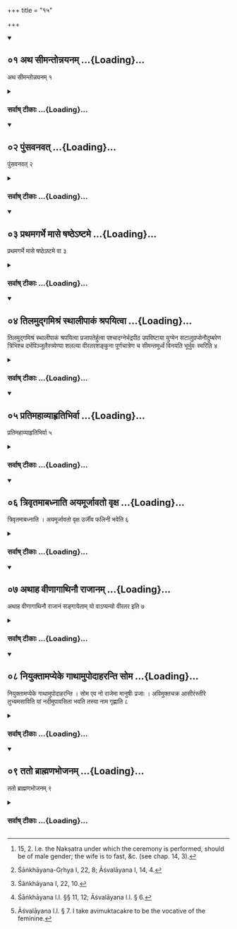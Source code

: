 +++
title = "१५"

+++
<div class="js_include" includetitle="true" newlevelforh1="2" unfilled url="/vedAH_yajuH/vAjasaneyam/sUtram/pAraskara-gRhyam/vishvAsa-prastutiH/1/15/01_atha_sImantonnayanam.md">
<details open><summary><h2>०१ अथ सीमन्तोन्नयनम् ...{Loading}...</h2></summary>

अथ सीमन्तोन्नयनम् १
</details>
</div>
<div class="js_include collapsed" newlevelforh1="3" title="सर्वाष् टीकाः" unfilled url="/vedAH_yajuH/vAjasaneyam/sUtram/pAraskara-gRhyam/sarvASh_TIkAH/1/15/01_atha_sImantonnayanam.md">
<details><summary><h3>सर्वाष् टीकाः ...{Loading}...</h3></summary>
<details><summary>Oldenberg</summary>

1. Now the Sīmantonnayana (or parting of the pregnant wife's hair).
</details>
</details>
</div>
<div class="js_include" includetitle="true" newlevelforh1="2" unfilled url="/vedAH_yajuH/vAjasaneyam/sUtram/pAraskara-gRhyam/vishvAsa-prastutiH/1/15/02_puMsavanavat.md">
<details open><summary><h2>०२ पुंसवनवत् ...{Loading}...</h2></summary>

पुंसवनवत् २
</details>
</div>
<div class="js_include collapsed" newlevelforh1="3" title="सर्वाष् टीकाः" unfilled url="/vedAH_yajuH/vAjasaneyam/sUtram/pAraskara-gRhyam/sarvASh_TIkAH/1/15/02_puMsavanavat.md">
<details><summary><h3>सर्वाष् टीकाः ...{Loading}...</h3></summary>
<details><summary>Oldenberg</summary>

2 [^1] . (it is performed) like the Puṃsavana;


[^1]:  15, 2. I.e. the Nakṣatra under which the ceremony is performed, should be of male gender; the wife is to fast, &c. (see chap. 14, 3).
</details>
</details>
</div>
<div class="js_include" includetitle="true" newlevelforh1="2" unfilled url="/vedAH_yajuH/vAjasaneyam/sUtram/pAraskara-gRhyam/vishvAsa-prastutiH/1/15/03_prathamagarbhe_mAse_ShaShThe-ShTame.md">
<details open><summary><h2>०३ प्रथमगर्भे मासे षष्ठेऽष्टमे ...{Loading}...</h2></summary>

प्रथमगर्भे मासे षष्ठेऽष्टमे वा ३
</details>
</div>
<div class="js_include collapsed" newlevelforh1="3" title="सर्वाष् टीकाः" unfilled url="/vedAH_yajuH/vAjasaneyam/sUtram/pAraskara-gRhyam/sarvASh_TIkAH/1/15/03_prathamagarbhe_mAse_ShaShThe-ShTame.md">
<details><summary><h3>सर्वाष् टीकाः ...{Loading}...</h3></summary>
<details><summary>Oldenberg</summary>

3. In her first pregnancy, in the sixth or eighth month.
</details>
</details>
</div>
<div class="js_include" includetitle="true" newlevelforh1="2" unfilled url="/vedAH_yajuH/vAjasaneyam/sUtram/pAraskara-gRhyam/vishvAsa-prastutiH/1/15/04_tilamudgamishraM_sthAlIpAkaM_shrapayitvA.md">
<details open><summary><h2>०४ तिलमुद्गमिश्रं स्थालीपाकं श्रपयित्वा ...{Loading}...</h2></summary>

तिलमुद्गमिश्रं स्थालीपाकं श्रपयित्वा प्रजापतेर्हुत्वा पश्चादग्नेर्भद्रपीठ उपविष्टाया युग्मेन सटालुग्रप्सेनौदुम्बरेण त्रिभिश्च दर्भपिञ्जूलैस्त्र्येण्या शलल्या वीरतरशङ्कुना पूर्णचात्रेण च सीमन्तमूर्ध्वं विनयति भूर्भुवः स्वरिति ४
</details>
</div>
<div class="js_include collapsed" newlevelforh1="3" title="सर्वाष् टीकाः" unfilled url="/vedAH_yajuH/vAjasaneyam/sUtram/pAraskara-gRhyam/sarvASh_TIkAH/1/15/04_tilamudgamishraM_sthAlIpAkaM_shrapayitvA.md">
<details><summary><h3>सर्वाष् टीकाः ...{Loading}...</h3></summary>
<details><summary>Oldenberg</summary>

4 [^2] . After he has cooked a mess of sacrificial food, containing sesamum and Mudga beans, and has sacrificed to Prajāpati, he parts for the wife, who is seated to the west of the fire on a soft chair, her hair upwards (i.e. beginning from the front) with a bunch containing an even number of unripe Udumbara fruits, and with three bunches of Darbha grass, with a porcupine's quill that has three white spots, with a stick of Vīratara wood, and with a full spindle. with the words, 'Bhūr bhuvaḥ svaḥ.'


[^2]:  Śāṅkhāyana-Gṛhya I, 22, 8; Āśvalāyana I, 14, 4.
</details>
</details>
</div>
<div class="js_include" includetitle="true" newlevelforh1="2" unfilled url="/vedAH_yajuH/vAjasaneyam/sUtram/pAraskara-gRhyam/vishvAsa-prastutiH/1/15/05_pratimahAvyAhRtibhirvA.md">
<details open><summary><h2>०५ प्रतिमहाव्याहृतिभिर्वा ...{Loading}...</h2></summary>

प्रतिमहाव्याहृतिभिर्वा ५
</details>
</div>
<div class="js_include collapsed" newlevelforh1="3" title="सर्वाष् टीकाः" unfilled url="/vedAH_yajuH/vAjasaneyam/sUtram/pAraskara-gRhyam/sarvASh_TIkAH/1/15/05_pratimahAvyAhRtibhirvA.md">
<details><summary><h3>सर्वाष् टीकाः ...{Loading}...</h3></summary>
<details><summary>Oldenberg</summary>

5. Or (he parts the hair once) with each of the (three) Mahāvyāhṛtis.
</details>
</details>
</div>
<div class="js_include" includetitle="true" newlevelforh1="2" unfilled url="/vedAH_yajuH/vAjasaneyam/sUtram/pAraskara-gRhyam/vishvAsa-prastutiH/1/15/06_trivRtamAbadhnAti_ayamUrjAvato_vRxa.md">
<details open><summary><h2>०६ त्रिवृतमाबध्नाति अयमूर्जावतो वृक्ष ...{Loading}...</h2></summary>

त्रिवृतमाबध्नाति । अयमूर्जावतो वृक्ष उर्जीव फलिनी भवेति ६
</details>
</div>
<div class="js_include collapsed" newlevelforh1="3" title="सर्वाष् टीकाः" unfilled url="/vedAH_yajuH/vAjasaneyam/sUtram/pAraskara-gRhyam/sarvASh_TIkAH/1/15/06_trivRtamAbadhnAti_ayamUrjAvato_vRxa.md">
<details><summary><h3>सर्वाष् टीकाः ...{Loading}...</h3></summary>
<details><summary>Oldenberg</summary>

6 [^3] . He ties (the Udumbara fruits, &c.) to a string of three twisted threads with (the words), 'Rich in sap is this tree; like the tree, rich in sap, be thou fruitful.'


[^3]:  Śāṅkhāyana I, 22, 10.
</details>
</details>
</div>
<div class="js_include" includetitle="true" newlevelforh1="2" unfilled url="/vedAH_yajuH/vAjasaneyam/sUtram/pAraskara-gRhyam/vishvAsa-prastutiH/1/15/07_athAha_vINAgAthinau_rAjAnam.md">
<details open><summary><h2>०७ अथाह वीणागाथिनौ राजानम् ...{Loading}...</h2></summary>

अथाह वीणागाथिनौ राजानं सङ्गायेताम् यो वाऽप्यन्यो वीरतर इति ७
</details>
</div>
<div class="js_include collapsed" newlevelforh1="3" title="सर्वाष् टीकाः" unfilled url="/vedAH_yajuH/vAjasaneyam/sUtram/pAraskara-gRhyam/sarvASh_TIkAH/1/15/07_athAha_vINAgAthinau_rAjAnam.md">
<details><summary><h3>सर्वाष् टीकाः ...{Loading}...</h3></summary>
<details><summary>Oldenberg</summary>

7 [^4] . (The husband) then says to two lute-players, 'Sing ye the king, or if anybody else is still more valiant.'


[^4]:  Śāṅkhāyana l.l. §§ 11, 12; Āśvalāyana l.l. § 6.
</details>
</details>
</div>
<div class="js_include" includetitle="true" newlevelforh1="2" unfilled url="/vedAH_yajuH/vAjasaneyam/sUtram/pAraskara-gRhyam/vishvAsa-prastutiH/1/15/08_niyuktAmapyeke_gAthAmupodAharanti_soma.md">
<details open><summary><h2>०८ नियुक्तामप्येके गाथामुपोदाहरन्ति सोम ...{Loading}...</h2></summary>

नियुक्तामप्येके गाथामुपोदाहरन्ति । सोम एव नो राजेमा मानुषीः प्रजाः । अविमुक्तचक्र आसीरंस्तीरे तुभ्यमसाविति यां नदीमुपावसिता भवति तस्या नाम गृह्णाति ८
</details>
</div>
<div class="js_include collapsed" newlevelforh1="3" title="सर्वाष् टीकाः" unfilled url="/vedAH_yajuH/vAjasaneyam/sUtram/pAraskara-gRhyam/sarvASh_TIkAH/1/15/08_niyuktAmapyeke_gAthAmupodAharanti_soma.md">
<details><summary><h3>सर्वाष् टीकाः ...{Loading}...</h3></summary>
<details><summary>Oldenberg</summary>

8 [^5] . Here some also prescribe a certain stanza (to be sung by the lute-players): 'Soma alone is our king. May these human tribes dwell on thy banks, O (river) whose dominion is unbroken, N.N.!' - here he names the name of the river near which they dwell.


[^5]:  Āśvalāyana l.l. § 7. I take avimuktacakre to be the vocative of the feminine.
</details>
</details>
</div>
<div class="js_include" includetitle="true" newlevelforh1="2" unfilled url="/vedAH_yajuH/vAjasaneyam/sUtram/pAraskara-gRhyam/vishvAsa-prastutiH/1/15/09_tato_brAhmaNabhojanam.md">
<details open><summary><h2>०९ ततो ब्राह्मणभोजनम् ...{Loading}...</h2></summary>

ततो ब्राह्मणभोजनम् ९
</details>
</div>
<div class="js_include collapsed" newlevelforh1="3" title="सर्वाष् टीकाः" unfilled url="/vedAH_yajuH/vAjasaneyam/sUtram/pAraskara-gRhyam/sarvASh_TIkAH/1/15/09_tato_brAhmaNabhojanam.md">
<details><summary><h3>सर्वाष् टीकाः ...{Loading}...</h3></summary>
<details><summary>Oldenberg</summary>

9. Then (follows) feeding of the Brāhmaṇas.
</details>
</details>
</div>